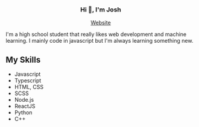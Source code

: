 <h3 align="center">Hi 👋, I'm Josh</h1>
<p align="center">
  <a href="https://joshchen984.github.io/">Website</a>
</p>
<p>I'm a high school student that really likes web development and machine learning. I mainly code in javascript but I'm always learning something new.</h3>

## My Skills
- Javascript
- Typescript
- HTML, CSS
- SCSS
- Node.js
- ReactJS
- Python
- C++
